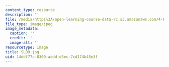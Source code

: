 ```yaml
---
content_type: resource
description: ''
file: /media/https%3A/open-learning-course-data-rc.s3.amazonaws.com/4-614-religious-architecture-and-islamic-cultures-fall-2002/14ddf77c8309aeddd5ec7cd174b45e3f_SLD9.jpg
file_type: image/jpeg
image_metadata:
  caption: ''
  credit: ''
  image-alt: ''
resourcetype: Image
title: SLD9.jpg
uid: 14ddf77c-8309-aedd-d5ec-7cd174b45e3f
---
```


